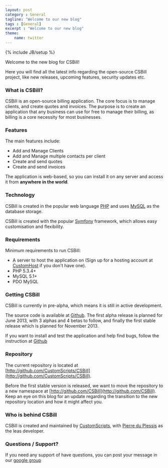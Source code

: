 ```yaml
---
layout: post
category : General
tagline: "Welcome to our new blog"
tags : [General]
excerpt : "Welcome to our new blog"
theme:
    name: twitter
---
```

{% include JB/setup %}

Welcome to the new blog for CSBill!

Here you will find all the latest info regarding the open-source CSBill project, like new releases, upcoming features,
security updates etc.

### What is CSBill?

CSBill is an open-source billing application. The core focus is to manage clients, and create quotes and invoices.
The purpose is to create an application that any business can use for free to manage their billing, as billing is
a core necessity for most businesses.

### Features

The main features include:

* Add and Manage Clients
* Add and Manage multiple contacts per client
* Create and send quotes
* Create and send invoices

The application is web-based, so you can install it on any server and access it from **anywhere in the world**.

### Technology

CSBill is created in the popular web language [PHP](http://php.net) and uses [MySQL](http://mysql.com) as the database storage.

CSBill is created with the popular [Symfony](http://symfony.com) framework, which allows easy customisation
and flexibility.

### Requirements

Minimum requirements to run CSBill:

* A server to host the application on (Sign up for a hosting account at [CustomHost](http://customhost.co.za) if you don't have one).
* PHP 5.3.4+
* MySQL 5.1+
* PDO MySQL

### Getting CSBill

CSBill is currently in pre-alpha, which means it is still in active development.

The source code is available at [Github](http://github.com/CustomScripts/CSBill).
The first alpha release is planned for June 2013, with 3 alphas and 4 betas to follow, and finally the first stable release which is planned for November 2013.

If you want to install and test the application and help find bugs, follow the instruction at [Github](https://github.com/CustomScripts/CSBill/blob/master/README.md)

### Repository

The current repository is located at [http://github.com/CustomScripts/CSBill](http://github.com/CustomScripts/CSBill).

Before the first stable version is released, we want to move the repository to a new namespace at [http://github.com/CSBill](http://github.com/CSBill).
Keep an eye on this blog for an update regarding the transition to the new repository location and how it might affect you.

### Who is behind CSBill

CSBill is created and maintained by [CustomScripts](http://shop.customscripts.co.za), with [Pierre du Plessis](http://github.com/pierredup) as the leas developer.


### Questions / Support?

If you need any support of have questions, you can post your message in our [google group](https://groups.google.com/forum/?fromgroups#!forum/csbill)
